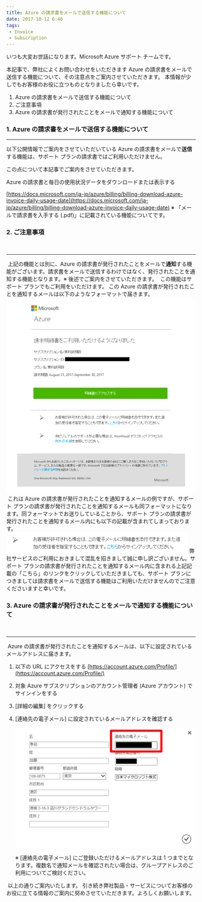 ```yaml
---
title: Azure の請求書をメールで送信する機能について
date: 2017-10-12 6:46
tags:
 - Invoice
 - Subscription
---
```

いつも大変お世話になります。Microsoft Azure サポート チームです。

本記事で、弊社によくお問い合わせをいただきます Azure の請求書をメールで送信する機能について、その注意点をご案内させていただきます。
本情報が少しでもお客様のお役に立つものとなりましたら幸いです。

1.  Azure の請求書をメールで送信する機能について
2.  ご注意事項
2.  Azure の請求書が発行されたことをメールで通知する機能について

### 1. Azure の請求書をメールで送信する機能について

___

以下公開情報でご案内をさせていただいている Azure の請求書をメールで**送信**する機能は、サポート プランの請求書ではご利用いただけません。

この点について本記事でご案内をさせていただきます。

Azure の請求書と毎日の使用状況データをダウンロードまたは表示する

[https://docs.microsoft.com/ja-jp/azure/billing/billing-download-azure-invoice-daily-usage-date](https://docs.microsoft.com/ja-jp/azure/billing/billing-download-azure-invoice-daily-usage-date)
※ 「メールで請求書を入手する (.pdf)」に記載されている機能についてです。
​
### 2. ご注意事項
​
___
​
上記の機能とは別に、Azure の請求書が発行されたことをメールで**通知**する機能がございます。
​
請求書をメールで送信するわけではなく、発行されたことを通知する機能となります。
​※ 後述でご案内をさせていただきます。
​
この機能はサポート プランでもご利用をいただけます。
​この Azure の請求書が発行されたことを通知するメールは以下のようなフォーマットで届きます。
​
![](./20171012a/20171012005.png)
​
これは Azure の請求書が発行されたことを通知するメールの例ですが、サポート プランの請求書が発行されたことを通知するメールも同フォーマットになります。
​
同フォーマットでお送りしていることから、サポート プランの請求書が発行されたことを通知するメール内にも以下の記載が含まれてしまっております。
​
![](./20171012a/20171012006.png)
​
弊社サービスのご利用におきまして混乱を招きまして誠に申し訳ございません。
​
サポート プランの請求書が発行されたことを通知するメール内に含まれる上記記載の「こちら」のリンクをクリックしていただきましても、サポート プランにつきましては請求書をメールで送信する機能はご利用いただけませんのでご注意くださいますと幸いです。
​
### 3. Azure の請求書が発行されたことをメールで通知する機能について
​
___
​
Azure の請求書が発行されたことを通知するメールは、以下に設定されているメールアドレスに届きます。
​
1.  以下の URL にアクセスをする
    [https://account.azure.com/Profile/](https://account.azure.com/Profile/)
    
2.  対象 Azure サブスクリプションのアカウント管理者 (Azure アカウント) でサインインをする
3.  \[詳細の編集\] をクリックする
4.  \[連絡先の電子メール\] に設定されているメールアドレスを確認する
    
    ![](./20171012a/20171012007.png)
    
    ※ \[連絡先の電子メール\] にご登録いただけるメールアドレスは 1 つまでとなります。複数名で通知メールを確認されたい場合は、グループアドレスのご利用についてご検討ください。
    
​
以上の通りご案内いたします。
​
引き続き弊社製品・サービスについてお客様のお役に立てる情報のご案内に努めさせていただきます。
​
よろしくお願いします。
